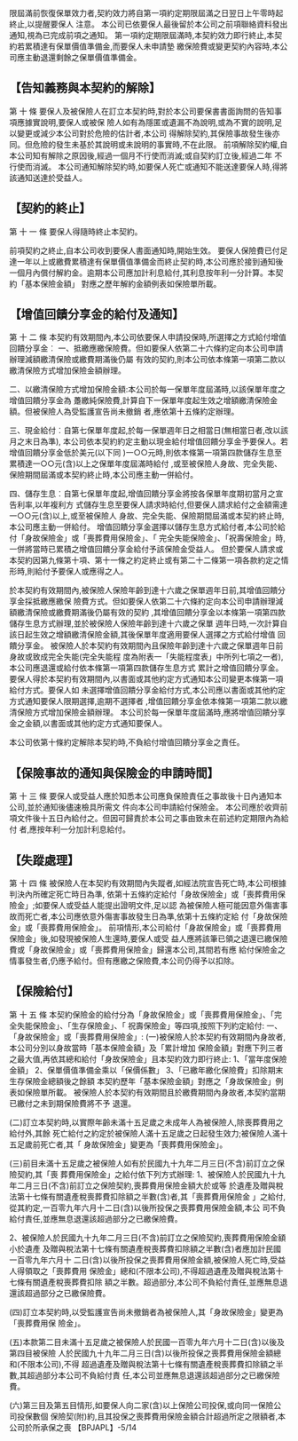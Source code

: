 限屆滿前恢復保單效力者,契約效力將自第一項約定期限屆滿之日翌日上午零時起終止,以提醒要保人 注意。 本公司已依要保人最後留於本公司之前項聯絡資料發出通知,視為已完成前項之通知。 第一項約定期限屆滿時,本契約效力即行終止,本契約若累積達有保單價值準備金,而要保人未申請墊 繳保險費或變更契約內容時,本公司應主動退還剩餘之保單價值準備金。

## 【告知義務與本契約的解除】

第 十 條 要保人及被保險人在訂立本契約時,對於本公司要保書書面詢問的告知事項應據實說明,要保人或被保 險人如有為隱匿或遺漏不為說明,或為不實的說明,足以變更或減少本公司對於危險的估計者,本公司 得解除契約,其保險事故發生後亦同。但危險的發生未基於其說明或未說明的事實時,不在此限。 前項解除契約權,自本公司知有解除之原因後,經過一個月不行使而消滅;或自契約訂立後,經過二年 不行使而消滅。 本公司通知解除契約時,如要保人死亡或通知不能送達要保人時,得將該通知送達於受益人。

## 【契約的終止】

第 十 一 條 要保人得隨時終止本契約。

前項契約之終止,自本公司收到要保人書面通知時,開始生效。 要保人保險費已付足達一年以上或繳費累積達有保單價值準備金而終止契約時,本公司應於接到通知後 一個月內償付解約金。逾期本公司應加計利息給付,其利息按年利一分計算。本契約「基本保險金額」 對應之歷年解約金額例表如保險單所載。

## 【增值回饋分享金的給付及通知】

第 十 二 條 本契約有效期間內,本公司依要保人申請投保時,所選擇之方式給付增值回饋分享金︰
一、抵繳應繳保險費。但如要保人依第二十六條約定向本公司申請辦理減額繳清保險或繳費期滿後仍屬 有效的契約,則本公司依本條第一項第二款以繳清保險方式增加保險金額辦理。

二、以繳清保險方式增加保險金額:本公司於每一保單年度屆滿時,以該保單年度之增值回饋分享金為 躉繳純保險費,計算自下一保單年度起生效之增額繳清保險金額。但被保險人為受監護宣告尚未撤銷 者,應依第十五條約定辦理。

三、現金給付︰自第七保單年度起,於每一保單週年日之相當日(無相當日者,改以該月之末日為準),
本公司依本契約約定主動以現金給付增值回饋分享金予要保人。若增值回饋分享金低於美元(以下同 )一○○元時,則依本條第一項第四款儲存生息至累積達一○○元(含)以上之保單年度屆滿時給付 ,或至被保險人身故、完全失能、保險期間屆滿或本契約終止時,本公司應主動一併給付。

四、儲存生息︰自第七保單年度起,增值回饋分享金將按各保單年度期初當月之宣告利率,以年複利方 式儲存生息至要保人請求時給付,但要保人請求給付之金額需達一○○元(含)以上,或至被保險人 身故、完全失能、保險期間屆滿或本契約終止時,本公司應主動一併給付。 增值回饋分享金選擇以儲存生息方式給付者,本公司於給付「身故保險金」或「喪葬費用保險金」、「 完全失能保險金」、「祝壽保險金」時,一併將當時已累積之增值回饋分享金給付予該保險金受益人。 但於要保人請求或本契約因第九條第十項、第十一條之約定終止或有第二十二條第一項各款約定之情 形時,則給付予要保人或應得之人。

於本契約有效期間內,被保險人保險年齡到達十六歲之保單週年日前,其增值回饋分享金採抵繳應繳保 險費方式。但如要保人依第二十六條約定向本公司申請辦理減額繳清保險或繳費期滿後仍屬有效的契約 ,其增值回饋分享金以本條第一項第四款儲存生息方式辦理,並於被保險人保險年齡到達十六歲之保單 週年日時,一次計算自該日起生效之增額繳清保險金額,其後保單年度適用要保人選擇之方式給付增值 回饋分享金。 被保險人於本契約有效期間內且保險年齡到達十六歲之保單週年日前身故或致成完全失能(完全失能程 度為附表一「失能程度表」中所列七項之一者),本公司應退還或給付依本條第一項第四款儲存生息方式 累計之增值回饋分享金。 要保人得於本契約有效期間內,以書面或其他約定方式通知本公司變更本條第一項給付方式。要保人如 未選擇增值回饋分享金給付方式,本公司應以書面或其他約定方式通知要保人限期選擇,逾期不選擇者 ,增值回饋分享金依本條第一項第二款以繳清保險方式增加保險金額辦理。 本公司於每一保單年度屆滿時,應將增值回饋分享金之金額,以書面或其他約定方式通知要保人。

本公司依第十條約定解除本契約時,不負給付增值回饋分享金之責任。

## 【保險事故的通知與保險金的申請時間】

第 十 三 條 要保人或受益人應於知悉本公司應負保險責任之事故後十日內通知本公司,並於通知後儘速檢具所需文 件向本公司申請給付保險金。 本公司應於收齊前項文件後十五日內給付之。但因可歸責於本公司之事由致未在前述約定期限內為給付 者,應按年利一分加計利息給付。

## 【失蹤處理】

第 十 四 條 被保險人在本契約有效期間內失蹤者,如經法院宣告死亡時,本公司根據判決內所確定死亡時日為準, 依第十五條約定給付「身故保險金」或「喪葬費用保險金」;如要保人或受益人能提出證明文件,足以認 為被保險人極可能因意外傷害事故而死亡者,本公司應依意外傷害事故發生日為準,依第十五條約定給 付「身故保險金」或「喪葬費用保險金」。 前項情形,本公司給付「身故保險金」或「喪葬費用保險金」後,如發現被保險人生還時,要保人或受 益人應將該筆已領之退還已繳保險費或「身故保險金」或「喪葬費用保險金」歸還本公司,其間若有應 給付保險金之情事發生者,仍應予給付。但有應繳之保險費,本公司仍得予以扣除。

## 【保險給付】

第 十 五 條 本契約保險金的給付分為「身故保險金」或「喪葬費用保險金」、「完全失能保險金」、「生存保險金」、「
祝壽保險金」等四項,按照下列約定給付: 一、「身故保險金」或「喪葬費用保險金」:
(一)被保險人於本契約有效期間內身故者,本公司分別以身故當時「基本保險金額」及「累計增加 保險金額」對應下列三者之最大值,再依其總和給付「身故保險金」且本契約效力即行終止:
1、「當年度保險金額」 2、保單價值準備金乘以「保價係數」 3、「已繳年繳化保險費」扣除期末生存保險金總額後之餘額 本契約歷年「基本保險金額」對應之「身故保險金」例表如保險單所載。 被保險人於本契約有效期間且於繳費期間內身故者,本契約當期已繳付之未到期保險費將不予 退還。

(二)訂立本契約時,以實際年齡未滿十五足歲之未成年人為被保險人,除喪葬費用之給付外,其餘 死亡給付之約定於被保險人滿十五足歲之日起發生效力;被保險人滿十五足歲前死亡者,其「 身故保險金」變更為「喪葬費用保險金」。

(三)前目未滿十五足歲之被保險人如有於民國九十九年二月三日(不含)前訂立之保險契約,其「喪 葬費用保險金」之給付依下列方式辦理:
1、被保險人於民國九十九年二月三日(不含)前訂立之保險契約,喪葬費用保險金額大於或等 於遺產及贈與稅法第十七條有關遺產稅喪葬費扣除額之半數(含)者,其「喪葬費用保險金 」之給付,從其約定,一百零九年六月十二日(含)以後所投保之喪葬費用保險金額,本公 司不負給付責任,並應無息退還該超過部分之已繳保險費。

2、被保險人於民國九十九年二月三日(不含)前訂立之保險契約,喪葬費用保險金額小於遺產 及贈與稅法第十七條有關遺產稅喪葬費扣除額之半數(含)者應加計民國一百零九年六月十 二日(含)以後所投保之喪葬費用保險金額,被保險人死亡時,受益人得領取之「喪葬費用 保險金」總和(不限本公司),不得超過遺產及贈與稅法第十七條有關遺產稅喪葬費扣除 額之半數。超過部分,本公司不負給付責任,並應無息退還該超過部分之已繳保險費。

(四)訂立本契約時,以受監護宣告尚未撤銷者為被保險人,其「身故保險金」變更為「喪葬費用保 險金」。

(五)本款第二目未滿十五足歲之被保險人於民國一百零九年六月十二日(含)以後及第四目被保險 人於民國九十九年二月三日(含)以後所投保之喪葬費用保險金額總和(不限本公司),不得 超過遺產及贈與稅法第十七條有關遺產稅喪葬費扣除額之半數,其超過部分本公司不負給付責 任,本公司並應無息退還該超過部分之已繳保險費。

(六)第三目及第五目情形,如要保人向二家(含)以上保險公司投保,或向同一保險公司投保數個 保險契(附)約,且其投保之喪葬費用保險金額合計超過所定之限額者,本公司於所承保之喪
【BPJAPL】-5/14